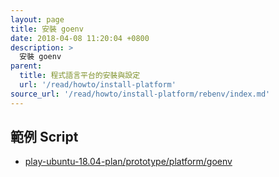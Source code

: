 ```yaml
---
layout: page
title: 安裝 goenv
date: 2018-04-08 11:20:04 +0800
description: >
  安裝 goenv
parent:
  title: 程式語言平台的安裝與設定
  url: '/read/howto/install-platform'
source_url: '/read/howto/install-platform/rebenv/index.md'
---
```



## 範例 Script

* [play-ubuntu-18.04-plan/prototype/platform/goenv](https://github.com/samwhelp/play-ubuntu-18.04-plan/tree/master/prototype/platform/goenv)
